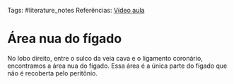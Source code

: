 Tags: #literature_notes 
Referências: [Vídeo aula](https://youtu.be/jQyPs0bFROU?si=JjhhpwwLYyPe5hjV)

# Área nua do fígado
No lobo direito, entre o sulco da veia cava e o ligamento coronário, encontramos a área nua do fígado. Essa área é a única parte do fígado que não é recoberta pelo peritônio. 




